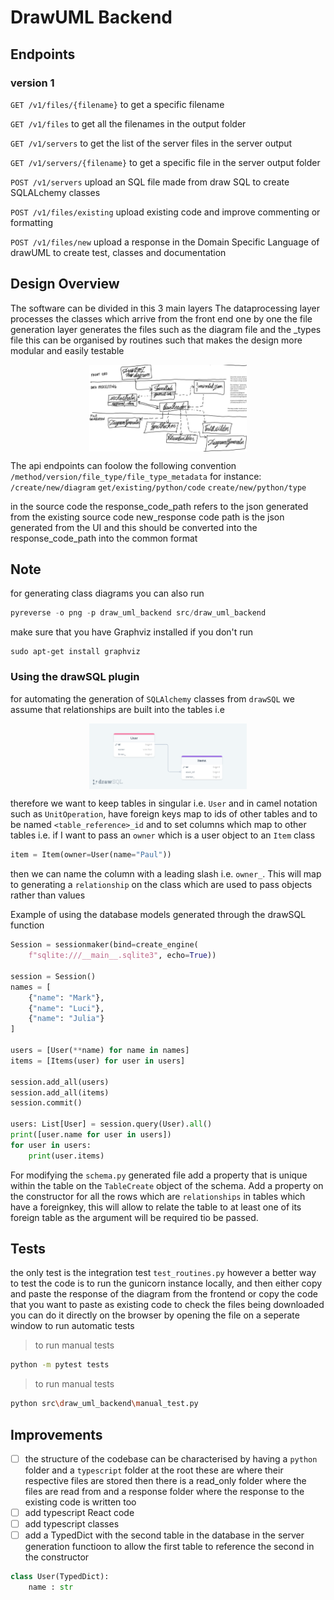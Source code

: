 # DrawUML Backend

## Endpoints

### version 1

`GET /v1/files/{filename}` 
to get a specific filename

`GET /v1/files`
to get all the filenames in the output folder

`GET /v1/servers`
to get the list of the server files in the server output

`GET /v1/servers/{filename}`
to get a specific file in the server output folder

`POST /v1/servers`
upload an SQL file made from draw SQL to create SQLALchemy classes

`POST /v1/files/existing`
upload existing code and improve commenting or formatting

`POST /v1/files/new`
upload a response in the Domain Specific Language of drawUML to create
test, classes and documentation


## Design Overview

The software can be divided in this 3 main layers
The dataprocessing layer processes the classes which arrive from the front end one by one
the file generation layer generates the files such as the diagram file and the _types file
this can be organised by routines such that makes the design more modular and easily testable

<div style="display: flex; justify-content: center; align-items: center; width: 100%;">
  <img src="/img/software_architecture.jpg" alt="draw uml schema" srcset="" style="width: 50%;">
</div>

The api endpoints can foolow the following convention
``/method/version/file_type/file_type_metadata``
for instance:
``/create/new/diagram``
``get/existing/python/code``
``create/new/python/type``

in the source code the response_code_path refers to the json generated from the existing source code
new_response code path is the json generated from the UI and this should be converted into the
response_code_path into the common format  

## Note

for generating class diagrams you can also run 
```python
pyreverse -o png -p draw_uml_backend src/draw_uml_backend
```

make sure that you have Graphviz installed if you don't run
```linux
sudo apt-get install graphviz
```

### Using the drawSQL plugin

for automating the  generation of `SQLAlchemy` classes from `drawSQL` we assume that relationships 
are built into the tables i.e 

<div style="display:flex; justify-content: center; align-items: center; width: 100%;">
  <img style="width: 50%;" src="/img/drawSQL-documentation-export-2023-03-24 (1).png" alt="" srcset="">
</div>

therefore we want to keep tables in singular i.e. `User` and in camel notation 
such as `UnitOperation`, have foreign keys map to ids of other tables and to be named `<table_reference>_id` and to set columns 
which map to other tables i.e. if I want to pass an `owner` which is a user object to an `Item` class
```python
item = Item(owner=User(name="Paul"))
```
then we can name the column with a leading slash i.e. `owner_`. This will map to generating a `relationship`
on the class which are used to pass objects rather than values

Example of using the database models generated through the drawSQL function

```python
Session = sessionmaker(bind=create_engine(
    f"sqlite:///__main__.sqlite3", echo=True))

session = Session()
names = [
    {"name": "Mark"},
    {"name": "Luci"},
    {"name": "Julia"}
]

users = [User(**name) for name in names]
items = [Items(user) for user in users]

session.add_all(users)
session.add_all(items)
session.commit()

users: List[User] = session.query(User).all()
print([user.name for user in users])
for user in users:
    print(user.items)
```

For modifying the `schema.py` generated file add a property that is unique within the table on the `TableCreate` object of the schema.
Add a property on the constructor for all the rows which are `relationships` in tables which have a foreignkey, this will allow to relate
the table to at least one of its foreign table as the argument will be required tio be passed.

## Tests

the only test is the integration test `test_routines.py` however a better way to test the code is to run the gunicorn instance locally, and then either copy and paste the response of the diagram from the frontend
or copy the code that you want to paste as existing code
to check the files being downloaded you can do it directly on the browser by opening the file on a seperate window
to run automatic tests

>to run manual tests
```bash
python -m pytest tests
```

>to run manual tests
```bash
python src\draw_uml_backend\manual_test.py
```

## Improvements

- [ ] the structure of the codebase can be characterised by having a `python` folder and a `typescript` folder at the root
      these are where their respective files are stored
      then there is a read_only folder where the files are read from
      and a response folder where the response to the existing code is written too
- [ ]	add typescript React code
- [ ]	add typescript classes
- [ ] add a TypedDict with the second table in the database in the server generation functioon to allow the first table to 
      reference the second in the constructor

```python
class User(TypedDict):
    name : str
```
